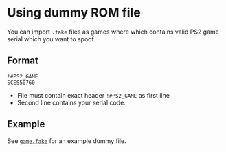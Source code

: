 # Using dummy ROM file

You can import `.fake` files as games where which contains valid PS2 game serial which you want to spoof.

## Format

```
!#PS2_GAME
SCES50760
```

* File must contain exact header `!#PS2_GAME` as first line
* Second line contains your serial code.

## Example

See [`game.fake`](../game.fake) for an example dummy file.
